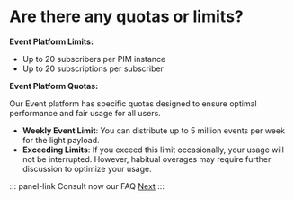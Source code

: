# Are there any quotas or limits?


**Event Platform Limits:**

- Up to 20 subscribers per PIM instance
- Up to 20 subscriptions per subscriber

**Event Platform Quotas:**

Our Event platform has specific quotas designed to ensure optimal performance and fair usage for all users.
- **Weekly Event Limit**: You can distribute up to 5 million events per week for the light payload.
- **Exceeding Limits**: If you exceed this limit occasionally, your usage will not be interrupted. However, habitual overages may require further discussion to optimize your usage.

::: panel-link Consult now our FAQ [Next](/event-platform/faq.html)
:::